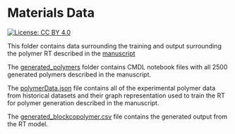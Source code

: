 # Materials Data

[![License: CC BY 4.0](https://img.shields.io/badge/License-CC_BY_4.0-lightgrey.svg)](https://creativecommons.org/licenses/by/4.0/)

This folder contains data surrounding the training and output surrounding the polymer RT described in the [manuscript](https://chemrxiv.org/engage/chemrxiv/article-details/63e668409da0bc6b33b1870c)

The [generated_polymers](./generated_polymers/) folder contains CMDL notebook files with all 2500 generated polymers described in the manuscript.

The [polymerData.json](polymerData.json) file contains all of the experimental polymer data from historical datasets and their graph representation used to train the RT for polymer generation described in the manuscript.

The [generated_blockcopolymer.csv](generated_blockcopolymer.csv) file contains the generated output from the RT model.
